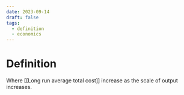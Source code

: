 ```yaml
---
date: 2023-09-14
draft: false
tags:
  - definition
  - economics
---
```

# Definition

Where [[Long run average total cost]] increase as the scale of output increases.